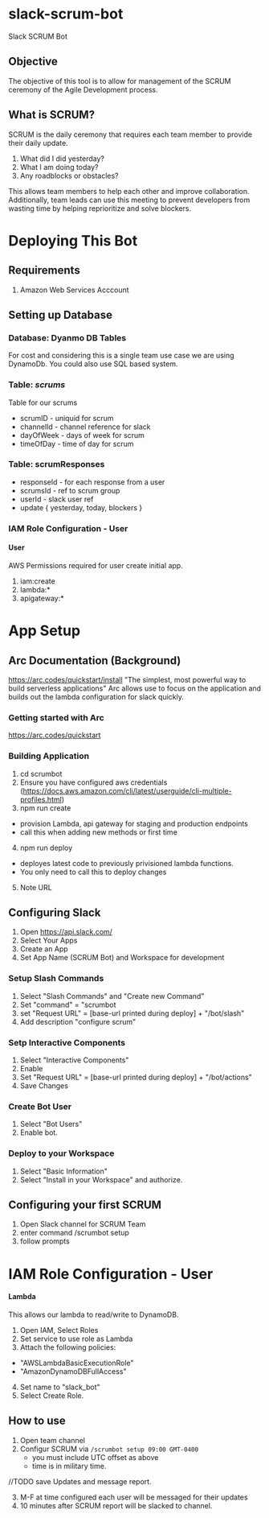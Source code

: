 # slack-scrum-bot
Slack SCRUM Bot


## Objective
The objective of this tool is to allow for management of the SCRUM ceremony of the Agile Development process.

## What is SCRUM?

SCRUM is the daily ceremony that requires each team member to provide their daily update.

1. What did I did yesterday?
2. What I am doing today?
3. Any roadblocks or obstacles?

This allows team members to help each other and improve collaboration. Additionally, team leads can use this meeting to prevent developers from wasting time by helping reprioritize and solve blockers.

# Deploying This Bot

## Requirements
1) Amazon Web Services Acccount

## Setting up Database

### Database: Dyanmo DB Tables
For cost and considering this is a single team use case we are using DynamoDb.
You could also use SQL based system.

### Table: *scrums*
Table for our scrums
* scrumID - uniquid for scrum
* channelId - channel reference for slack
* dayOfWeek - days of week for scrum
* timeOfDay - time of day for scrum

### Table: scrumResponses
* responseId - for each response from a user
* scrumsId - ref to scrum group
* userId - slack user ref
* update { yesterday, today, blockers }

### IAM Role Configuration - User

#### User
AWS Permissions required for user create initial app.

1) iam:create
2) lambda:*
3) apigateway:*

# App Setup

## Arc Documentation (Background)
https://arc.codes/quickstart/install
"The simplest, most powerful way to build serverless applications"
Arc allows use to focus on the application and builds out the lambda configuration for slack quickly.

### Getting started with Arc
https://arc.codes/quickstart

### Building Application

1) cd scrumbot
2) Ensure you have configured aws credentials (https://docs.aws.amazon.com/cli/latest/userguide/cli-multiple-profiles.html)
3) npm run create 
 * provision Lambda, api gateway for staging and production endpoints 
 * call this when adding new methods or first time
4) npm run deploy
 * deployes latest code to previously privisioned lambda functions.
 * You only need to call this to deploy changes
5) Note URL

## Configuring Slack

1) Open https://api.slack.com/
2) Select Your Apps
3) Create an App
4) Set App Name (SCRUM Bot) and Workspace for development

### Setup Slash Commands
1) Select "Slash Commands" and "Create new Command"
2) Set "command" = "scrumbot
3) set "Request URL" = [base-url printed during deploy] + "/bot/slash"
4) Add description "configure scrum"

### Setp Interactive Components
1) Select "Interactive Components"
2) Enable
3) Set "Request URL" = [base-url printed during deploy] + "/bot/actions"
4) Save Changes

### Create Bot User
1) Select "Bot Users"
2) Enable bot.

### Deploy to your Workspace
1) Select "Basic Information"
2) Select "Install in your Workspace" and authorize.


## Configuring your first SCRUM
1) Open Slack channel for SCRUM Team
2) enter command /scrumbot setup
3) follow prompts


# IAM Role Configuration - User

#### Lambda
This allows our lambda to read/write to DynamoDB.

1) Open IAM, Select Roles
2) Set service to use role as Lambda
3) Attach the following policies:
  * "AWSLambdaBasicExecutionRole"
  * "AmazonDynamoDBFullAccess"
4) Set name to "slack_bot"
5) Select Create Role.


## How to use
1) Open team channel
2) Configur SCRUM via `/scrumbot setup 09:00 GMT-0400`
   * you must include UTC offset as above
   * time is in military time.


//TODO save Updates and message report.

3) M-F at time configured each user will be messaged for their updates
4) 10 minutes after SCRUM report will be slacked to channel.
